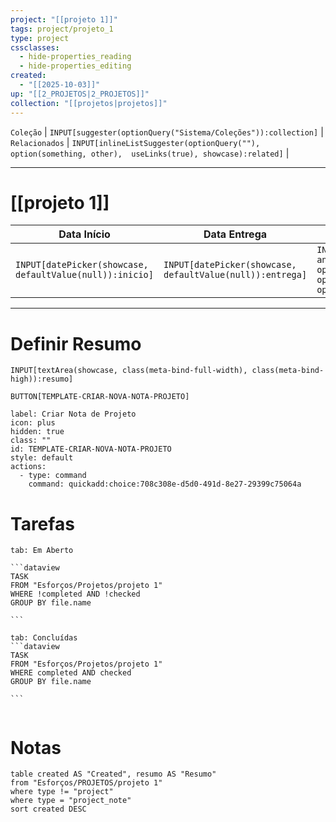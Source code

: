 ```yaml
---
project: "[[projeto 1]]"
tags: project/projeto_1
type: project
cssclasses:
  - hide-properties_reading
  - hide-properties_editing
created:
  - "[[2025-10-03]]"
up: "[[2_PROJETOS|2_PROJETOS]]"
collection: "[[projetos|projetos]]"
---
```


 `Coleção` | `INPUT[suggester(optionQuery("Sistema/Coleções")):collection]`   | `Relacionados` | `INPUT[inlineListSuggester(optionQuery(""), option(something, other),  useLinks(true), showcase):related]`  |

---
# [[projeto 1]] 



|Data Início|Data Entrega|Status|
| --- | --- |---|
| `INPUT[datePicker(showcase, defaultValue(null)):inicio]`| `INPUT[datePicker(showcase, defaultValue(null)):entrega]` |`INPUT[inlineSelect(option('Em andamento'), option('Finalizada'), option('Arquivado'), option('Aguardando')):status]` |

---

# Definir Resumo 
`INPUT[textArea(showcase, class(meta-bind-full-width), class(meta-bind-high)):resumo]`


 `BUTTON[TEMPLATE-CRIAR-NOVA-NOTA-PROJETO]`

```meta-bind-button
label: Criar Nota de Projeto
icon: plus
hidden: true
class: ""
id: TEMPLATE-CRIAR-NOVA-NOTA-PROJETO
style: default
actions:
  - type: command
    command: quickadd:choice:708c308e-d5d0-491d-8e27-29399c75064a
```



# Tarefas 
````tabs
tab: Em Aberto

```dataview
TASK
FROM "Esforços/Projetos/projeto 1"
WHERE !completed AND !checked
GROUP BY file.name

```

tab: Concluídas 
```dataview
TASK
FROM "Esforços/Projetos/projeto 1"
WHERE completed AND checked
GROUP BY file.name

```


````



#  Notas

```dataview
table created AS "Created", resumo AS "Resumo"
from "Esforços/PROJETOS/projeto 1"
where type != "project"
where type = "project_note"
sort created DESC
```


